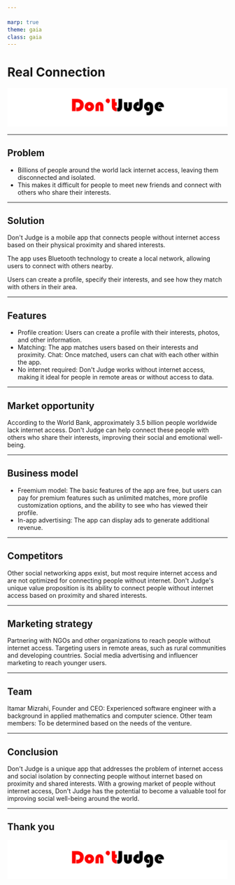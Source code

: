 ```yaml
---

marp: true
theme: gaia
class: gaia
---
```


# Real Connection

![DontJudge](./3.png)

---

## Problem

- Billions of people around the world lack internet access, leaving them disconnected and isolated.
- This makes it difficult for people to meet new friends and connect with others who share their interests.

---

## Solution

Don't Judge is a mobile app that connects people without internet access based on their physical proximity and shared interests.

The app uses Bluetooth technology to create a local network, allowing users to connect with others nearby.

Users can create a profile, specify their interests, and see how they match with others in their area.

---

## Features

- Profile creation:
 Users can create a profile with their interests, photos, and other information.
- Matching:
 The app matches users based on their interests and proximity.
Chat: Once matched, users can chat with each other within the app.
- No internet required:
 Don't Judge works without internet access, making it ideal for people in remote areas or without access to data.

---

## Market opportunity

According to the World Bank, approximately 3.5 billion people worldwide lack internet access.
Don't Judge can help connect these people with others who share their interests, improving their social and emotional well-being.

---

## Business model

- Freemium model: The basic features of the app are free, but users can pay for premium features such as unlimited matches, more profile customization options, and the ability to see who has viewed their profile.
- In-app advertising: The app can display ads to generate additional revenue.

---

## Competitors

Other social networking apps exist, but most require internet access and are not optimized for connecting people without internet.
Don't Judge's unique value proposition is its ability to connect people without internet access based on proximity and shared interests.

---

## Marketing strategy

Partnering with NGOs and other organizations to reach people without internet access.
Targeting users in remote areas, such as rural communities and developing countries.
Social media advertising and influencer marketing to reach younger users.

---

## Team

Itamar Mizrahi, Founder and CEO: Experienced software engineer with a background in applied mathematics and computer science.
Other team members: To be determined based on the needs of the venture.

---

## Conclusion

Don't Judge is a unique app that addresses the problem of internet access and social isolation by connecting people without internet based on proximity and shared interests.
With a growing market of people without internet access, Don't Judge has the potential to become a valuable tool for improving social well-being around the world.

---

## Thank you

![DontJudge](./3.png)

